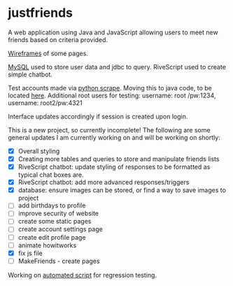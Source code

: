 # justfriends

A web application using Java and JavaScript allowing users to meet new friends based on criteria provided.

[Wireframes](https://docs.google.com/document/d/1t_8mv_S5_ZJTxqe92K-kDdLEIDS6l6u1I2PESEbcgGc/edit?usp=sharing) of some pages.

[MySQL](https://github.com/marthaczerwik/justfriendsSQL) used to store user data and jdbc to query. RiveScript used to create simple chatbot.

Test accounts made via [python scrape](https://github.com/marthaczerwik/jsfrScrape). Moving this to java code, to be located [here](https://github.com/marthaczerwik/jsfrScrape_java). Additional root users for testing: username: root /pw:1234, username: root2/pw:4321

Interface updates accordingly if session is created upon login.

This is a new project, so currently incomplete! The following are some general updates I am currently working on and will be working on shortly:

- [x] Overall styling
- [x] Creating more tables and queries to store and manipulate friends lists
- [x] RiveScript chatbot: update styling of responses to be formatted as typical chat boxes are.
- [x] RiveScript chatbot: add more advanced responses/triggers
- [x] database: ensure images can be stored, or find a way to save images to project
- [ ] add birthdays to profile
- [ ] improve security of website
- [ ] create some static pages 
- [ ] create account settings page
- [ ] create edit profile page
- [ ] animate howitworks
- [x] fix js file
- [ ] MakeFriends - create pages 

Working on [automated script](https://github.com/marthaczerwik/JSFRAutomationTest.git) for regression testing.

